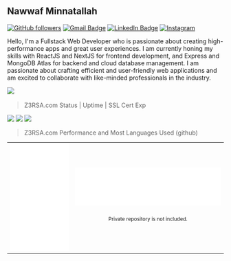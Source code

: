 ## Nawwaf Minnatallah

[![GitHub followers](https://img.shields.io/github/followers/z3rsa?label=Follow&style=social)](https://github.com/z3rsa/?tab=follow)
[![Gmail Badge](https://img.shields.io/badge/-nawwafminnatallah@gmail.com-white??style=for-the-badge&logo=gmail&logoColor=c14438&link=mailto:nawwafminnatallah@gmail.com)](mailto:nawwafminnatallah@gmail.com)
[![LinkedIn Badge](https://img.shields.io/badge/-nawwafminnatallah-blue?style=social&logo=Linkedin&logoColor=blue&link=https://www.linkedin.com/in/nawwaf-minnatallah/)](https://www.linkedin.com/in/nawwaf-minnatallah/)
[![Instagram](https://img.shields.io/badge/z3rsa-white.svg?style=style&logo=Instagram&logoColor=E4405F&link=https://www.instagram.com/z3rsa/)](https://www.instagram.com/z3rsa/)

Hello, I'm a Fullstack Web Developer who is passionate about creating high-performance apps and great user experiences. I am currently honing my skills with ReactJS and NextJS for frontend development, and Express and MongoDB Atlas for backend and cloud database management. I am passionate about crafting efficient and user-friendly web applications and am excited to collaborate with like-minded professionals in the industry.

<img src="https://api.z3rsa.com/images/bannerZ3RSA.png"/>

> Z3RSA.com Status | Uptime | SSL Cert Exp

![](https://status.z3rsa.com/api/badge/2/status?style=for-the-badge) ![](https://status.z3rsa.com/api/badge/2/uptime?style=for-the-badge) ![](https://status.z3rsa.com/api/badge/2/cert-exp?style=for-the-badge)

> Z3RSA.com Performance and Most Languages Used (github)
<table>
  <td align="center">
    <img src="https://github.com/z3rsa/z3rsa/blob/main/metrics.plugin.pagespeed.detailed.svg" height="250px"/> 
  </td>
  <td>
    <img src="https://github.com/z3rsa/z3rsa/blob/main/metrics.plugin.languages.details.svg" />
    <p align="center">
      <sub>
        Private repository is not included.
      </sub>
    </p>
  </td>
</table>
